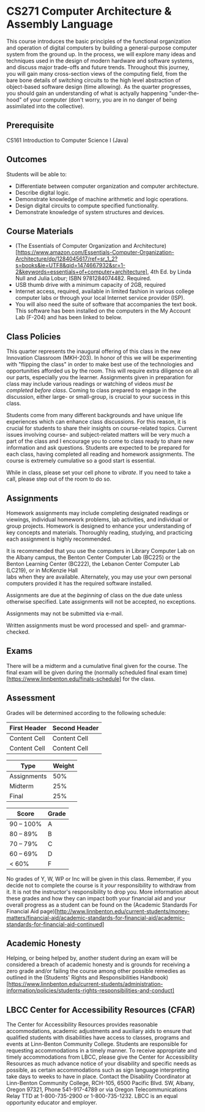 # CS271 Computer Architecture & Assembly Language #

This course introduces the basic principles of the functional organization and operation of digital computers by building a general-purpose computer system from the ground up. In the process, we will explore many ideas and techniques used in the design of modern hardware and software systems, and discuss major trade-offs and future trends. Throughout this journey, you will gain many cross-section views of the computing field, from the bare bone details of switching circuits to the high level abstraction of object-based software design (time allowing). As the quarter progresses, you should gain an understanding of what is actyally happening "under-the-hood" of your computer (don't worry, you are in no danger of being assimilated into the collective).

## Prerequisite ##

CS161 Introduction to Computer Science I (Java)

## Outcomes ##

Students will be able to:
* Differentiate between computer organization and computer architecture.
* Describe digital logic.
* Demonstrate knowledge of machine arithmetic and logic operations.
* Design digital circuits to compute specified functionality.
* Demonstrate knowledge of system structures and devices.

## Course Materials ##

* (The Essentials of Computer Organization and Architecture)[https://www.amazon.com/Essentials-Computer-Organization-Architecture/dp/1284045617/ref=sr_1_2?s=books&ie=UTF8&qid=1474667932&sr=1-2&keywords=essentials+of+computer+architecture], 4th Ed. by Linda Null and Julia Lobur; ISBN 9781284074482. Required. 
* USB thumb drive with a minimum capacity of 2GB, required
* Internet access, required, available in limited fashion in various college computer labs or through your local Internet service provider (ISP).
* You will also need the suite of software that accompanies the text book. This software has been installed on the computers in the My Account Lab (F-204) and has been linked to below.

## Class Policies ##

This quarter represents the inaugural offering of this class in the new Innovation Classroom (MKH-203). In honor of this we will be experimenting with "flipping the class" in order to make best use of the technologies and opportunities afforded us by the room. This will require extra diligence on all our parts, especially you the learner. Assignments given in preparation for class may include various readings or watching of videos *must be completed before class*. Coming to class prepared to engage in the discussion, either large- or small-group, is crucial to your success in this class.

Students come from many different backgrounds and have unique life experiences which can enhance class discussions. For this reason, it is crucial for students to share their insights on course-related topics. Current issues involving course- and subject-related matters will be very much a part of the class and I encourage you to come to class ready to share new information and ask questions. Students are expected to be prepared for each class, having completed all reading and homework assignments. The course is extremely cumulative so a good start is essential.

While in class, please set your cell phone to *vibrate*. If you need to take a call, please step out of the room to do so. 

## Assignments ##

Homework assignments may include completing designated readings or viewings, individual homework problems, lab activities, and individual or group projects. Homework is designed to enhance your understanding of key concepts and materials. Thoroughly reading, studying, and practicing each assignment is highly recommended.

It is recommended that you use the computers in Library Computer Lab on the Albany campus, the Benton Center Computer Lab (BC225) or the Benton Learning Center (BC222), the Lebanon Center Computer Lab (LC219), or in McKenzie Hall  
labs when they are available. Alternately, you may use your own personal computers provided it has the required software installed.

Assignments are due at the *beginning* of class on the due date unless otherwise specified. Late assignments will not be accepted, no exceptions.

Assignments may not be submitted via e-mail.

Written assignments must be word processed and spell- and grammar-checked.


## Exams ##
There will be a midterm and a cumulative final given for the course. The final exam will be given during the (normally scheduled final exam time)[https://www.linnbenton.edu/finals-schedule] for the class.

## Assessment ## 
Grades will be determined according to the following schedule:

| First Header  | Second Header |
| ------------- | ------------- |
| Content Cell  | Content Cell  |
| Content Cell  | Content Cell  |

| Type | Weight |
| ---- | ------ |
| Assignments | 50% |
| Midterm | 25% |
| Final | 25% |

| Score | Grade |
| ----- | ----- |
| 90 – 100% | A |
| 80 – 89% | B |
| 70 – 79% | C |
| 60 – 69% | D |
| < 60% | F |

No grades of Y, W, WP or Inc will be given in this class. Remember, if you decide not to complete the course is it *your* responsibility to withdraw from it. It is not the instructor's responsibility to drop you. More information about these grades and how they can impact both your financial aid and your overall progress as a student can be found on the (Academic Standards For Financial Aid page)[http://www.linnbenton.edu/current-students/money-matters/financial-aid/academic-standards-for-financial-aid/academic-standards-for-financial-aid-continued]

## Academic Honesty ##

Helping, or being helped by, another student during an exam will be considered a breach of academic honesty and is grounds for receiving a zero grade and/or failing the course among other possible remedies as outlined in the (Students' Rights and Responsibilities Handbook)[https://www.linnbenton.edu/current-students/administration-information/policies/students-rights-responsibilities-and-conduct]

## LBCC Center for Accessibility Resources (CFAR) ##

The Center for Accessibility Resources provides reasonable accommodations, academic adjustments and auxiliary aids to ensure that qualified students with disabilities have access to classes, programs and events at Linn-Benton Community College. Students are responsible for requesting accommodations in a timely manner. To receive appropriate and timely accommodations from LBCC, please give the Center for Accessibility Resources as much advance notice of your disability and specific needs as possible, as certain accommodations such as sign language interpreting take days to weeks to have in place. Contact the Disability Coordinator at Linn-Benton Community College, RCH-105, 6500 Pacific Blvd. SW, Albany, Oregon 97321, Phone 541-917-4789 or via Oregon Telecommunications Relay TTD at 1-800-735-2900 or 1-800-735-1232. LBCC is an equal opportunity educator and employer.
